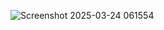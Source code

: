 ![Screenshot 2025-03-24 061554](https://github.com/user-attachments/assets/d40b9803-eb45-4340-903b-ecbc3f633194)
